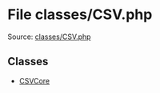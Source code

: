 File classes/CSV.php
=========

Source: [classes/CSV.php](https://github.com/PrestaShop/PrestaShop/blob/1.6.0.13/classes/CSV.php)


Classes
-------

* [CSVCore](class.CSVCore.md)

